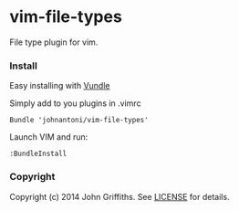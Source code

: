 vim-file-types
==============

File type plugin for vim.

### Install

Easy installing with [Vundle](https://github.com/gmarik/Vundle.vim)

Simply add to you plugins in .vimrc

    Bundle 'johnantoni/vim-file-types'

Launch VIM and run:
  
    :BundleInstall

### Copyright

Copyright (c) 2014 John Griffiths. See [LICENSE](LICENSE) for details.

